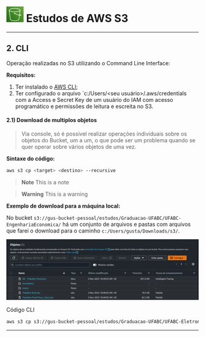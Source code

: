 # ![S3](imagens/S3.png "Ícone do AWS S3") Estudos de AWS S3


---

## 2. CLI

Operação realizadas no S3 utilizando o Command Line Interface:

**Requisitos:**

1. Ter instalado o [AWS CLI](https://docs.aws.amazon.com/cli/latest/userguide/getting-started-install.html);
2. Ter configurado o arquivo `c:/Users/<seu usuário>/.aws/credentials com a Access e Secret Key de um usuário do IAM com acesso programático e permissões de leitura e escreita no S3.

#### 2.1) Download de multiplos objetos

> Via console, só é possível realizar operações individuais sobre os objetos do Bucket, um a um, o que pode ser um problema quando se quer operar sobre vários objetos de uma vez.

**Sintaxe do código:**

```bash
aws s3 cp <target> <destino> --recursive
```
> **Note**
> This is a note

> **Warning**
> This is a warning

**Exemplo de download para a máquina local:**

No bucket `s3://gus-bucket-pessoal/estudos/Graduacao-UFABC/UFABC-EngenhariaEconomica/` há um conjunto de arquivos e pastas com arquivos que farei o download para o caminho `c:/Users/gusta/Downloads/s3/`.

![S3 Objects](imagens/S3-objects.png "S3 Objects")

Código CLI
```bash
aws s3 cp s3://gus-bucket-pessoal/estudos/Graduacao-UFABC/UFABC-EletronicaDigital/ C:\USers\gusta\Downloads\s3\ --recursive
```

---